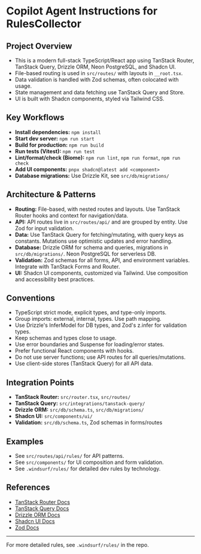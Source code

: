 # Copilot Agent Instructions for RulesCollector

## Project Overview
- This is a modern full-stack TypeScript/React app using TanStack Router, TanStack Query, Drizzle ORM, Neon PostgreSQL, and Shadcn UI.
- File-based routing is used in `src/routes/` with layouts in `__root.tsx`.
- Data validation is handled with Zod schemas, often colocated with usage.
- State management and data fetching use TanStack Query and Store.
- UI is built with Shadcn components, styled via Tailwind CSS.

## Key Workflows
- **Install dependencies:** `npm install`
- **Start dev server:** `npm run start`
- **Build for production:** `npm run build`
- **Run tests (Vitest):** `npm run test`
- **Lint/format/check (Biome):** `npm run lint`, `npm run format`, `npm run check`
- **Add UI components:** `pnpx shadcn@latest add <component>`
- **Database migrations:** Use Drizzle Kit, see `src/db/migrations/`

## Architecture & Patterns
- **Routing:** File-based, with nested routes and layouts. Use TanStack Router hooks and context for navigation/data.
- **API:** API routes live in `src/routes/api/` and are grouped by entity. Use Zod for input validation.
- **Data:** Use TanStack Query for fetching/mutating, with query keys as constants. Mutations use optimistic updates and error handling.
- **Database:** Drizzle ORM for schema and queries, migrations in `src/db/migrations/`. Neon PostgreSQL for serverless DB.
- **Validation:** Zod schemas for all forms, API, and environment variables. Integrate with TanStack Forms and Router.
- **UI:** Shadcn UI components, customized via Tailwind. Use composition and accessibility best practices.

## Conventions
- TypeScript strict mode, explicit types, and type-only imports.
- Group imports: external, internal, types. Use path mapping.
- Use Drizzle's InferModel for DB types, and Zod's z.infer for validation types.
- Keep schemas and types close to usage.
- Use error boundaries and Suspense for loading/error states.
- Prefer functional React components with hooks.
- Do not use server functions; use API routes for all queries/mutations.
- Use client-side stores (TanStack Query) for all API data.

## Integration Points
- **TanStack Router:** `src/router.tsx`, `src/routes/`
- **TanStack Query:** `src/integrations/tanstack-query/`
- **Drizzle ORM:** `src/db/schema.ts`, `src/db/migrations/`
- **Shadcn UI:** `src/components/ui/`
- **Validation:** `src/db/schema.ts`, Zod schemas in forms/routes

## Examples
- See `src/routes/api/rules/` for API patterns.
- See `src/components/` for UI composition and form validation.
- See `.windsurf/rules/` for detailed dev rules by technology.

## References
- [TanStack Router Docs](https://tanstack.com/router)
- [TanStack Query Docs](https://tanstack.com/query)
- [Drizzle ORM Docs](https://orm.drizzle.team/)
- [Shadcn UI Docs](https://ui.shadcn.com/)
- [Zod Docs](https://zod.dev/)

---
For more detailed rules, see `.windsurf/rules/` in the repo.
